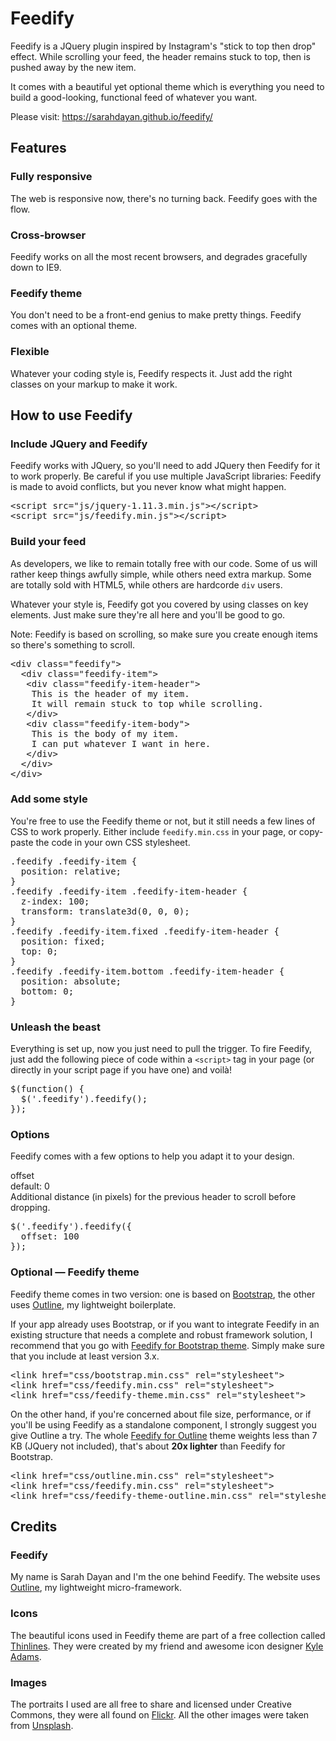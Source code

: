 # Feedify
Feedify is a JQuery plugin inspired by Instagram's "stick to top then drop" effect.
While scrolling your feed, the header remains stuck to top, then is pushed away by the new item.

It comes with a beautiful yet optional theme which is everything you need to build a good-looking, functional feed of whatever you want.

Please visit: <a href="https://sarahdayan.github.io/feedify/" target="_blank">https://sarahdayan.github.io/feedify/</a>

## Features

### Fully responsive

The web is responsive now, there's no turning back.
Feedify goes with the flow.

### Cross-browser

Feedify works on all the most recent browsers,
and degrades gracefully down to IE9.

### Feedify theme

You don't need to be a front-end genius to make pretty things. Feedify comes with an optional theme.

### Flexible

Whatever your coding style is, Feedify respects it. Just add the right classes on your markup to make it work.

## How to use Feedify

### Include JQuery and Feedify

Feedify works with JQuery, so you'll need to add JQuery then Feedify for it to work properly. Be careful if you use multiple JavaScript libraries: Feedify is made to avoid conflicts, but you never know what might happen.

<pre>&lt;script src=&quot;js/jquery-1.11.3.min.js&quot;&gt;&lt;/script&gt;
&lt;script src=&quot;js/feedify.min.js&quot;&gt;&lt;/script&gt;</pre>

### Build your feed

As developers, we like to remain totally free with our code. Some of us will rather keep things awfully simple, while others need extra markup. Some are totally sold with HTML5, while others are hardcorde <code>div</code> users.

Whatever your style is, Feedify got you covered by using classes on key elements.
Just make sure they're all here and you'll be good to go.

Note: Feedify is based on scrolling, so make sure you create enough items so there's something to scroll.

<pre>&lt;div class=&quot;feedify&quot;&gt;
  &lt;div class=&quot;feedify-item&quot;&gt;
   &lt;div class=&quot;feedify-item-header&quot;&gt;
    This is the header of my item.
    It will remain stuck to top while scrolling.
   &lt;/div&gt;
   &lt;div class=&quot;feedify-item-body&quot;&gt;
    This is the body of my item.
    I can put whatever I want in here.
   &lt;/div&gt;
  &lt;/div&gt;
&lt;/div&gt;</pre>

### Add some style

You're free to use the Feedify theme or not, but it still needs a few lines of CSS to work properly. Either include <code>feedify.min.css</code> in your page, or copy-paste the code in your own CSS stylesheet.

<pre>.feedify .feedify-item {
  position: relative;
}
.feedify .feedify-item .feedify-item-header {
  z-index: 100;
  transform: translate3d(0, 0, 0);
}
.feedify .feedify-item.fixed .feedify-item-header {
  position: fixed;
  top: 0;
}
.feedify .feedify-item.bottom .feedify-item-header {
  position: absolute;
  bottom: 0;
}</pre>

### Unleash the beast

Everything is set up, now you just need to pull the trigger. To fire Feedify, just add the following piece of code within a <code>&lt;script&gt;</code> tag in your page (or directly in your script page if you have one) and voilà!

<pre>$(function() {
  $('.feedify').feedify();
});</pre>

### Options

Feedify comes with a few options to help you adapt it to your design.

offset<br>
default: 0<br>
Additional distance (in pixels) for the previous header to scroll before dropping.

<pre>$('.feedify').feedify({
  offset: 100
});</pre>

### Optional — Feedify theme

Feedify theme comes in two version: one is based on <a href="http://getbootstrap.com/" target="_blank">Bootstrap</a>, the other uses <a href="http://www.getoutline.com" target="_blank">Outline</a>, my lightweight boilerplate.

If your app already uses Bootstrap, or if you want to integrate Feedify in an existing structure that needs a complete and robust framework solution, I recommend that you go with <a href="demo.html">Feedify for Bootstrap theme</a>. Simply make sure that you include at least version 3.x.

<pre>&lt;link href=&quot;css/bootstrap.min.css&quot; rel=&quot;stylesheet&quot;&gt;
&lt;link href=&quot;css/feedify.min.css&quot; rel=&quot;stylesheet&quot;&gt;
&lt;link href=&quot;css/feedify-theme.min.css&quot; rel=&quot;stylesheet&quot;&gt;</pre>

On the other hand, if you're concerned about file size, performance, or if you'll be using Feedify as a standalone component, I strongly suggest you give Outline a try. The whole <a href="demo-outline.html">Feedify for Outline</a> theme weights less than 7 KB (JQuery not included), that's about **20x lighter** than Feedify for Bootstrap.

<pre>&lt;link href=&quot;css/outline.min.css&quot; rel=&quot;stylesheet&quot;&gt;
&lt;link href=&quot;css/feedify.min.css&quot; rel=&quot;stylesheet&quot;&gt;
&lt;link href=&quot;css/feedify-theme-outline.min.css&quot; rel=&quot;stylesheet&quot;&gt;</pre>

## Credits

### Feedify

My name is Sarah Dayan and I'm the one behind Feedify. The website uses <a href="http://www.getoutline.com" target="_blank">Outline</a>, my lightweight micro-framework.

### Icons

The beautiful icons used in Feedify theme are part of a free collection called <a href="http://www.kyleadams.me/thinlines/" target="_blank">Thinlines</a>. They were created by my friend and awesome icon designer <a href="http://kyleadams.me/" target="_blank">Kyle Adams</a>.

### Images

The portraits I used are all free to share and licensed under Creative Commons, they were all found on <a target="_blank" href="https://www.flickr.com/">Flickr</a>. All the other images were taken from <a target="_blank" href="http://unsplash.com/">Unsplash</a>.
